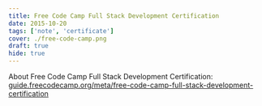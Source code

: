 ```yaml
---
title: Free Code Camp Full Stack Development Certification
date: 2015-10-20
tags: ['note', 'certificate']
cover: ./free-code-camp.png
draft: true
hide: true
---
```


About Free Code Camp Full Stack Development Certification: [guide.freecodecamp.org/meta/free-code-camp-full-stack-development-certification](https://guide.freecodecamp.org/meta/free-code-camp-full-stack-development-certification)

